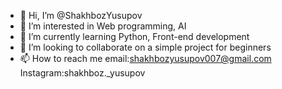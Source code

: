 - 👋 Hi, I’m @ShakhbozYusupov
- 👀 I’m interested in Web programming, AI
- 🌱 I’m currently learning Python, Front-end development
- 💞️ I’m looking to collaborate on a simple project for beginners
- 📫 How to reach me email:shakhbozyusupov007@gmail.com Instagram:shakhboz._yusupov

<!---
ShakhbozYusupov/ShakhbozYusupov is a ✨ special ✨ repository because its `README.md` (this file) appears on your GitHub profile.
You can click the Preview link to take a look at your changes.
--->
